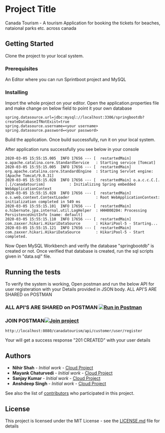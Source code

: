 # Project Title

Canada Tourism - A tourism Application for booking the tickets for beaches, nataional parks etc. across canada

## Getting Started

Clone the project to your local system.

### Prerequisites

An Editor where you can run Sprintboot project and MySQL


### Installing

Import the whole project on your editor.
Open the application.properties file and make change on below field to point it your own database

```
spring.datasource.url=jdbc:mysql://localhost:3306/springbootdb?createDatabaseIfNotExist=true
spring.datasource.username=<your username>
spring.datasource.password=<your password>

```

Build the application.
Once build successfully, run it on your local system. 

After application runs successfully you see below in your console

```
2020-03-05 15:55:15.005  INFO 17656 --- [  restartedMain] o.apache.catalina.core.StandardService   : Starting service [Tomcat]
2020-03-05 15:55:15.005  INFO 17656 --- [  restartedMain] org.apache.catalina.core.StandardEngine  : Starting Servlet engine: [Apache Tomcat/9.0.31]
2020-03-05 15:55:15.028  INFO 17656 --- [  restartedMain] o.a.c.c.C.[.[.[/canadatourism]           : Initializing Spring embedded WebApplicationContext
2020-03-05 15:55:15.028  INFO 17656 --- [  restartedMain] o.s.web.context.ContextLoader            : Root WebApplicationContext: initialization completed in 549 ms
2020-03-05 15:55:15.101  INFO 17656 --- [  restartedMain] o.hibernate.jpa.internal.util.LogHelper  : HHH000204: Processing PersistenceUnitInfo [name: default]
2020-03-05 15:55:15.110  INFO 17656 --- [  restartedMain] com.zaxxer.hikari.HikariDataSource       : HikariPool-5 - Starting...
2020-03-05 15:55:15.121  INFO 17656 --- [  restartedMain] com.zaxxer.hikari.HikariDataSource       : HikariPool-5 - Start completed.
```

Now Open MySQL Workbench and verify the database "springbootdb" is created or not.
Once verified that database is created, run the sql scripts given in "data.sql" file.


## Running the tests

To verify the system is working, Open postman and run the below API for user registeration with your Details provided in JSON body.
ALL API'S ARE SHARED on POSTMAN 

### ALL API'S ARE SHARED on POSTMAN [![Run in Postman](https://run.pstmn.io/button.svg)](https://app.getpostman.com/run-collection/7ea30c0621b7756e8608)
### JOIN POSTMAN[![Join project](https://run.pstmn.io/button.svg)](https://app.getpostman.com/join-team?invite_code=31fd3f45f9ef5ef0a8093574dae30576&ws=1ea50b19-3661-47e0-b1e2-194833c7c220)

```
http://localhost:8080/canadatourism/api/customer/user/register
```

Your will get a success response "201 CREATED" with your user details



## Authors

* **Nihir Shah** - *Initial work* - [Cloud Project](https://git.cs.dal.ca/npshah/cloud-project)
* **Mayank Chaturvedi** - *Initial work* - [Cloud Project](https://git.cs.dal.ca/mayank/cloud-project)
* **Sanjay Kumar** - *Initial work* - [Cloud Project](https://git.cs.dal.ca/npshah/cloud-project)
* **Anshdeep Singh** - *Initial work* - [Cloud Project](https://git.cs.dal.ca/mayank/cloud-project)

See also the list of [contributors](https://github.com/your/project/contributors) who participated in this project.

## License

This project is licensed under the MIT License - see the [LICENSE.md](LICENSE.md) file for details


